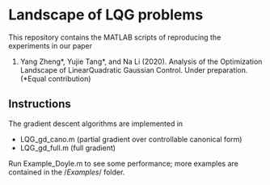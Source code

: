 # Landscape of LQG problems

This repository contains the MATLAB scripts of reproducing the experiments in our paper

1) Yang Zheng*, Yujie Tang*, and Na Li (2020). Analysis of the Optimization Landscape of LinearQuadratic Gaussian Control. Under preparation.  (*Equal contribution)
 

## Instructions
The gradient descent algorithms are implemented in 
* LQG_gd_cano.m (partial gradient over controllable canonical form) 
* LQG_gd_full.m (full gradient)

Run Example_Doyle.m to see some performance; more examples are contained in the /*Examples*/ folder.
